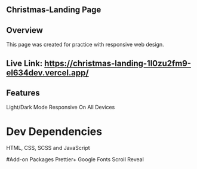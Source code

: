 ## Christmas-Landing Page
## Overview
This page was created for practice with responsive web design.

## Live Link: https://christmas-landing-1l0zu2fm9-el634dev.vercel.app/

## Features 
Light/Dark Mode
Responsive On All Devices

# Dev Dependencies
HTML, CSS, SCSS and JavaScript

#Add-on Packages
Prettier+
Google Fonts
Scroll Reveal 
